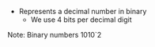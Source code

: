 - Represents a decimal number in binary
	- We use 4 bits per decimal digit


Note: Binary numbers 1010`2